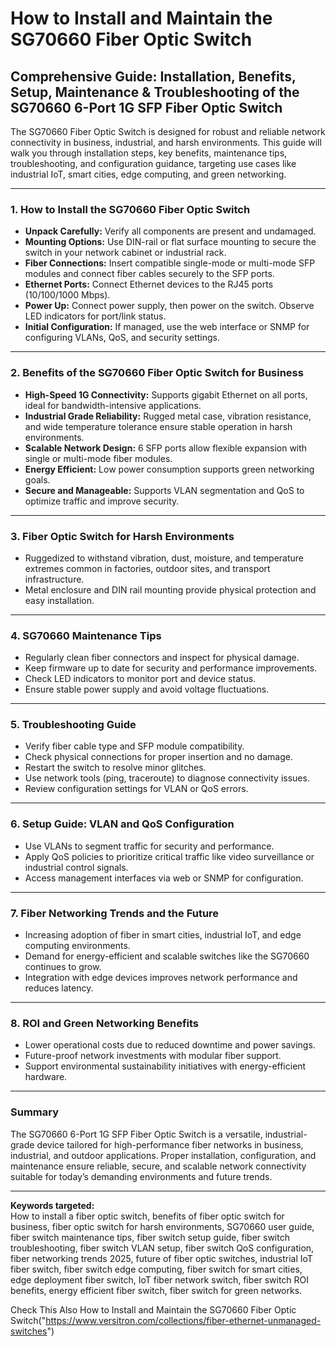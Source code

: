 # How to Install and Maintain the SG70660 Fiber Optic Switch  
## Comprehensive Guide: Installation, Benefits, Setup, Maintenance & Troubleshooting of the SG70660 6-Port 1G SFP Fiber Optic Switch  

The SG70660 Fiber Optic Switch is designed for robust and reliable network connectivity in business, industrial, and harsh environments. This guide will walk you through installation steps, key benefits, maintenance tips, troubleshooting, and configuration guidance, targeting use cases like industrial IoT, smart cities, edge computing, and green networking.

---

### 1. How to Install the SG70660 Fiber Optic Switch  

- **Unpack Carefully:** Verify all components are present and undamaged.  
- **Mounting Options:** Use DIN-rail or flat surface mounting to secure the switch in your network cabinet or industrial rack.  
- **Fiber Connections:** Insert compatible single-mode or multi-mode SFP modules and connect fiber cables securely to the SFP ports.  
- **Ethernet Ports:** Connect Ethernet devices to the RJ45 ports (10/100/1000 Mbps).  
- **Power Up:** Connect power supply, then power on the switch. Observe LED indicators for port/link status.  
- **Initial Configuration:** If managed, use the web interface or SNMP for configuring VLANs, QoS, and security settings.  

---

### 2. Benefits of the SG70660 Fiber Optic Switch for Business  

- **High-Speed 1G Connectivity:** Supports gigabit Ethernet on all ports, ideal for bandwidth-intensive applications.  
- **Industrial Grade Reliability:** Rugged metal case, vibration resistance, and wide temperature tolerance ensure stable operation in harsh environments.  
- **Scalable Network Design:** 6 SFP ports allow flexible expansion with single or multi-mode fiber modules.  
- **Energy Efficient:** Low power consumption supports green networking goals.  
- **Secure and Manageable:** Supports VLAN segmentation and QoS to optimize traffic and improve security.  

---

### 3. Fiber Optic Switch for Harsh Environments  

- Ruggedized to withstand vibration, dust, moisture, and temperature extremes common in factories, outdoor sites, and transport infrastructure.  
- Metal enclosure and DIN rail mounting provide physical protection and easy installation.  

---

### 4. SG70660 Maintenance Tips  

- Regularly clean fiber connectors and inspect for physical damage.  
- Keep firmware up to date for security and performance improvements.  
- Check LED indicators to monitor port and device status.  
- Ensure stable power supply and avoid voltage fluctuations.  

---

### 5. Troubleshooting Guide  

- Verify fiber cable type and SFP module compatibility.  
- Check physical connections for proper insertion and no damage.  
- Restart the switch to resolve minor glitches.  
- Use network tools (ping, traceroute) to diagnose connectivity issues.  
- Review configuration settings for VLAN or QoS errors.  

---

### 6. Setup Guide: VLAN and QoS Configuration  

- Use VLANs to segment traffic for security and performance.  
- Apply QoS policies to prioritize critical traffic like video surveillance or industrial control signals.  
- Access management interfaces via web or SNMP for configuration.  

---

### 7. Fiber Networking Trends and the Future  

- Increasing adoption of fiber in smart cities, industrial IoT, and edge computing environments.  
- Demand for energy-efficient and scalable switches like the SG70660 continues to grow.  
- Integration with edge devices improves network performance and reduces latency.  

---

### 8. ROI and Green Networking Benefits  

- Lower operational costs due to reduced downtime and power savings.  
- Future-proof network investments with modular fiber support.  
- Support environmental sustainability initiatives with energy-efficient hardware.  

---

### Summary  

The SG70660 6-Port 1G SFP Fiber Optic Switch is a versatile, industrial-grade device tailored for high-performance fiber networks in business, industrial, and outdoor applications. Proper installation, configuration, and maintenance ensure reliable, secure, and scalable network connectivity suitable for today’s demanding environments and future trends.

---

**Keywords targeted:**  
How to install a fiber optic switch, benefits of fiber optic switch for business, fiber optic switch for harsh environments, SG70660 user guide, fiber switch maintenance tips, fiber switch setup guide, fiber switch troubleshooting, fiber switch VLAN setup, fiber switch QoS configuration, fiber networking trends 2025, future of fiber optic switches, industrial IoT fiber switch, fiber switch edge computing, fiber switch for smart cities, edge deployment fiber switch, IoT fiber network switch, fiber switch ROI benefits, energy efficient fiber switch, fiber switch for green networks.

Check This Also How to Install and Maintain the SG70660 Fiber Optic Switch("https://www.versitron.com/collections/fiber-ethernet-unmanaged-switches")
